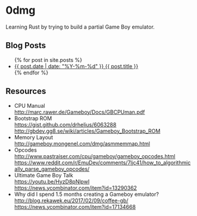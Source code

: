 ---
---

# 0dmg

Learning Rust by trying to build a partial Game Boy emulator.
  
## Blog Posts
  
<ul>{% for post in site.posts %}   
  <li><a href="./{{ post.url }}">{{ post.date | date: "%Y-%m-%d" }} {{ post.title }}</a></li>
{% endfor %}</ul>

## Resources

- CPU Manual  
  <http://marc.rawer.de/Gameboy/Docs/GBCPUman.pdf>
- Bootstrap ROM  
  <https://gist.github.com/drhelius/6063288>  
  <http://gbdev.gg8.se/wiki/articles/Gameboy_Bootstrap_ROM>  
- Memory Layout  
  <http://gameboy.mongenel.com/dmg/asmmemmap.html>
- Opcodes  
  <http://www.pastraiser.com/cpu/gameboy/gameboy_opcodes.html>  
  <https://www.reddit.com/r/EmuDev/comments/7ljc41/how_to_algorithmically_parse_gameboy_opcodes/>
- Ultimate Game Boy Talk  
  <https://youtu.be/HyzD8pNlpwI>  
  <https://news.ycombinator.com/item?id=13290362>
- Why did I spend 1.5 months creating a Gameboy emulator?  
  <http://blog.rekawek.eu/2017/02/09/coffee-gb/>  
  <https://news.ycombinator.com/item?id=17134668>
  

